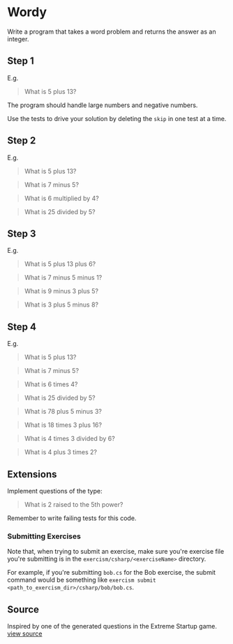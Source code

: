 # Wordy

Write a program that takes a word problem and returns the answer as an integer.

## Step 1

E.g.

> What is 5 plus 13?

The program should handle large numbers and negative numbers.

Use the tests to drive your solution by deleting the `skip` in one test
at a time.

## Step 2

E.g.

> What is 5 plus 13?

> What is 7 minus 5?

> What is 6 multiplied by 4?

> What is 25 divided by 5?

## Step 3

E.g.

> What is 5 plus 13 plus 6?

> What is 7 minus 5 minus 1?

> What is 9 minus 3 plus 5?

> What is 3 plus 5 minus 8?

## Step 4

E.g.

> What is 5 plus 13?

> What is 7 minus 5?

> What is 6 times 4?

> What is 25 divided by 5?

> What is 78 plus 5 minus 3?

> What is 18 times 3 plus 16?

> What is 4 times 3 divided by 6?

> What is 4 plus 3 times 2?

## Extensions

Implement questions of the type:

> What is 2 raised to the 5th power?

Remember to write failing tests for this code.

### Submitting Exercises

Note that, when trying to submit an exercise, make sure you're exercise file you're submitting is in the `exercism/csharp/<exerciseName>` directory.

For example, if you're submitting `bob.cs` for the Bob exercise, the submit command would be something like `exercism submit <path_to_exercism_dir>/csharp/bob/bob.cs`.
## Source

Inspired by one of the generated questions in the Extreme Startup game. [view source](https://github.com/rchatley/extreme_startup)
